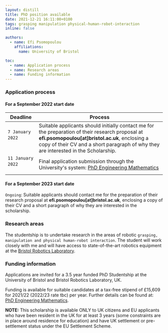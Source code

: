```yaml
---
layout: distill
title: PhD position available
date: 2021-12-21 16:11:00+0100
tags: grasping manipulation physical-human-robot-interaction
inline: false

authors:
  - name: Efi Psomopoulou
    affiliations:
      name: University of Bristol

toc:
  - name: Application process
  - name: Research areas
  - name: Funding information
---
```


### Application process

#### For a September 2022 start date

Deadline | Process
 --- | ---
`7 January 2022` &nbsp; &nbsp; &nbsp; &nbsp; &nbsp; &nbsp; &nbsp; &nbsp; &nbsp; &nbsp; &nbsp; &nbsp; &nbsp; &nbsp;  | Suitable applicants should initially contact me for the preparation of their research proposal at **efi.psomopoulou[at]bristol.ac.uk**, enclosing a copy of their CV and a short paragraph of why they are interested in the Scholarship.
`11 January 2022` &nbsp; &nbsp; &nbsp; &nbsp; &nbsp; &nbsp; &nbsp; &nbsp; &nbsp; &nbsp; &nbsp; &nbsp; &nbsp;  | Final application submission through the University's system: [PhD Engineering Mathematics](http://www.bristol.ac.uk/study/postgraduate/2022/eng/phd-eng-maths/)

#### For a September 2023 start date

`Ongoing`: Suitable applicants should contact me for the preparation of their research proposal at **efi.psomopoulou[at]bristol.ac.uk**, enclosing a copy of their CV and a short paragraph of why they are interested in the scholarship.

### Research areas

The studentship is to undertake research in the areas of robotic `grasping, manipulation and physical human-robot interaction`. The student will work closely with me and will have access to state-of-the-art robotics equipment at the [Bristol Robotics Laboratory](https://www.bristolroboticslab.com/).

### Funding information

Applications are invited for a 3.5 year funded PhD Studentship at the University of Bristol and Bristol Robotics Laboratory, UK.

Funding is available for suitable candidates at a tax-free stipend of £15,609 for 2021/22 (2022/23 rate tbc) per year. Further details can be found at: [PhD Engineering Mathematics](http://www.bristol.ac.uk/study/postgraduate/2022/eng/phd-eng-maths/).

**NOTE:**
This scholarship is available ONLY to UK citizens and EU applicants who have been resident in the UK for at least 3 years (some constraints are in place around residence for education) and have UK settlement or pre-settlement status under the EU Settlement Scheme.
